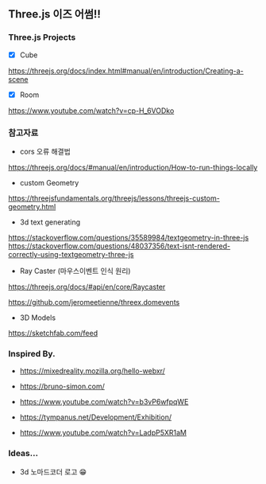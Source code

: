 ## Three.js 이즈 어썸!!

### Three.js Projects

- [x] Cube

https://threejs.org/docs/index.html#manual/en/introduction/Creating-a-scene

- [x] Room

https://www.youtube.com/watch?v=cp-H_6VODko

### 참고자료

- cors 오류 해결법

https://threejs.org/docs/#manual/en/introduction/How-to-run-things-locally

- custom Geometry

https://threejsfundamentals.org/threejs/lessons/threejs-custom-geometry.html

- 3d text generating

https://stackoverflow.com/questions/35589984/textgeometry-in-three-js
https://stackoverflow.com/questions/48037356/text-isnt-rendered-correctly-using-textgeometry-three-js

- Ray Caster (마우스이벤트 인식 원리)

https://threejs.org/docs/#api/en/core/Raycaster

https://github.com/jeromeetienne/threex.domevents

- 3D Models

https://sketchfab.com/feed

### Inspired By.

- https://mixedreality.mozilla.org/hello-webxr/

- https://bruno-simon.com/

- https://www.youtube.com/watch?v=b3vP6wfpqWE

- https://tympanus.net/Development/Exhibition/

- https://www.youtube.com/watch?v=LadpP5XR1aM

### Ideas...

- 3d 노마드코더 로고 😁
